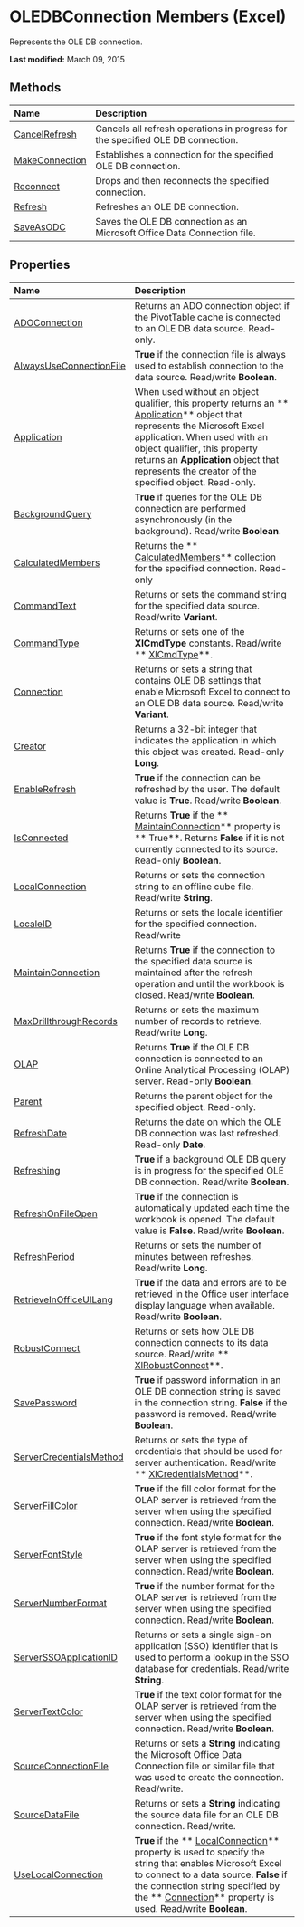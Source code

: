 
# OLEDBConnection Members (Excel)
Represents the OLE DB connection.

 **Last modified:** March 09, 2015


## Methods



|**Name**|**Description**|
|:-----|:-----|
| [CancelRefresh](28272852-36f8-c96c-0901-5d0bf237527e.md)|Cancels all refresh operations in progress for the specified OLE DB connection.|
| [MakeConnection](ff618eae-1593-aabc-dbcb-427291caf923.md)|Establishes a connection for the specified OLE DB connection.|
| [Reconnect](94f862a0-a42e-bd80-3e1c-9adc52414bfe.md)|Drops and then reconnects the specified connection.|
| [Refresh](c28e9443-81e2-dfec-a3fb-a127c3fa2918.md)|Refreshes an OLE DB connection.|
| [SaveAsODC](da83acf3-c935-c36f-944e-35b46e54cabf.md)|Saves the OLE DB connection as an Microsoft Office Data Connection file.|

## Properties



|**Name**|**Description**|
|:-----|:-----|
| [ADOConnection](918dd5eb-a9af-7466-92df-cae4e34676be.md)|Returns an ADO connection object if the PivotTable cache is connected to an OLE DB data source. Read-only.|
| [AlwaysUseConnectionFile](de9cd9a7-0dd6-7ee2-d48f-bd61a7006c1e.md)| **True** if the connection file is always used to establish connection to the data source. Read/write **Boolean**.|
| [Application](fadade6e-d90f-974f-05e0-429e1500ef03.md)|When used without an object qualifier, this property returns an  ** [Application](19b73597-5cf9-4f56-8227-b5211f657f6f.md)** object that represents the Microsoft Excel application. When used with an object qualifier, this property returns an **Application** object that represents the creator of the specified object. Read-only.|
| [BackgroundQuery](c106c0d8-16ea-83dc-1b4e-1a311d9c0d9e.md)| **True** if queries for the OLE DB connection are performed asynchronously (in the background). Read/write **Boolean**.|
| [CalculatedMembers](9d0e8250-8045-7017-629a-f39729df1083.md)|Returns the  ** [CalculatedMembers](3c664ac6-e2f8-f631-006d-6a16c380641e.md)** collection for the specified connection. Read-only|
| [CommandText](2c5e976c-513f-24b0-f25e-056fc9babaf9.md)|Returns or sets the command string for the specified data source. Read/write  **Variant**.|
| [CommandType](3258a47d-ca98-be25-437e-4d9f5124e96a.md)|Returns or sets one of the  **XlCmdType** constants. Read/write ** [XlCmdType](4339b577-c29c-3c78-8433-df56c35b6633.md)**.|
| [Connection](03b83f0e-1a16-f44e-0a89-27742b733e05.md)|Returns or sets a string that contains OLE DB settings that enable Microsoft Excel to connect to an OLE DB data source. Read/write  **Variant**.|
| [Creator](a2a5b5cd-9fea-0756-d2a6-ff632a29ffa9.md)|Returns a 32-bit integer that indicates the application in which this object was created. Read-only  **Long**.|
| [EnableRefresh](080b6002-303e-62ce-f19e-0cb7af6a5291.md)| **True** if the connection can be refreshed by the user. The default value is **True**. Read/write  **Boolean**.|
| [IsConnected](3538c8bd-5027-8f48-d6b5-b18de0db4159.md)|Returns  **True** if the ** [MaintainConnection](ce913d74-d86d-006c-4def-da04a8c630b6.md)** property is ** True**. Returns  **False** if it is not currently connected to its source. Read-only **Boolean**.|
| [LocalConnection](9f9e8aab-3804-1a30-3db1-4e453583ff1e.md)|Returns or sets the connection string to an offline cube file. Read/write  **String**.|
| [LocaleID](6a92f9ca-247a-8da8-a32e-ec239380894a.md)|Returns or sets the locale identifier for the specified connection. Read/write|
| [MaintainConnection](ce913d74-d86d-006c-4def-da04a8c630b6.md)|Returns  **True** if the connection to the specified data source is maintained after the refresh operation and until the workbook is closed. Read/write **Boolean**.|
| [MaxDrillthroughRecords](2dda9194-7a68-cfb1-ba94-c3670d0e66b8.md)|Returns or sets the maximum number of records to retrieve. Read/write  **Long**.|
| [OLAP](6ebbea3a-b4f1-bc80-f425-ce837182b299.md)|Returns  **True** if the OLE DB connection is connected to an Online Analytical Processing (OLAP) server. Read-only **Boolean**.|
| [Parent](2970c4a7-f1d2-1010-4bb2-55a2d8ffc0f6.md)|Returns the parent object for the specified object. Read-only.|
| [RefreshDate](5b808638-c014-3ed4-3d22-272bcb34f8e4.md)|Returns the date on which the OLE DB connection was last refreshed. Read-only  **Date**.|
| [Refreshing](1fdce249-540e-3460-fba6-63b5f80a159b.md)| **True** if a background OLE DB query is in progress for the specified OLE DB connection. Read/write **Boolean**.|
| [RefreshOnFileOpen](09a0b59d-7a6e-65a6-d72a-14460d787ed9.md)| **True** if the connection is automatically updated each time the workbook is opened. The default value is **False**. Read/write  **Boolean**.|
| [RefreshPeriod](23032291-8491-42b8-b0ee-18287c115c29.md)|Returns or sets the number of minutes between refreshes. Read/write  **Long**.|
| [RetrieveInOfficeUILang](51d2a8b7-75e6-c503-895b-0f5ab8d66265.md)| **True** if the data and errors are to be retrieved in the Office user interface display language when available. Read/write **Boolean**.|
| [RobustConnect](47ca146c-54ba-b2d5-6d16-15571daf08f3.md)| Returns or sets how OLE DB connection connects to its data source. Read/write ** [XlRobustConnect](124b8c0f-5120-043e-f226-80d0a7fefe15.md)**.|
| [SavePassword](d8edaa7c-b53f-2114-0ad8-699d78b7893a.md)| **True** if password information in an OLE DB connection string is saved in the connection string. **False** if the password is removed. Read/write **Boolean**.|
| [ServerCredentialsMethod](8c7a3e49-50a8-3211-6824-de91fd476182.md)|Returns or sets the type of credentials that should be used for server authentication. Read/write  ** [XlCredentialsMethod](6d31e757-62e3-300b-077f-9fa89426c6eb.md)**.|
| [ServerFillColor](18a5b515-df3b-bbf1-5fbb-e9d744370d6a.md)| **True** if the fill color format for the OLAP server is retrieved from the server when using the specified connection. Read/write **Boolean**.|
| [ServerFontStyle](5c45fea6-4e1b-6c21-785d-4a3e9f39dd5a.md)| **True** if the font style format for the OLAP server is retrieved from the server when using the specified connection. Read/write **Boolean**.|
| [ServerNumberFormat](da1ea33c-d4a5-ca2f-7159-8e9d22a5bc8e.md)| **True** if the number format for the OLAP server is retrieved from the server when using the specified connection. Read/write **Boolean**.|
| [ServerSSOApplicationID](7feb84b6-cd30-86f2-a9af-31bca655f05d.md)|Returns or sets a single sign-on application (SSO) identifier that is used to perform a lookup in the SSO database for credentials. Read/write  **String**.|
| [ServerTextColor](e2613e27-2d8f-8568-1018-b6910c7f7bba.md)| **True** if the text color format for the OLAP server is retrieved from the server when using the specified connection. Read/write **Boolean**.|
| [SourceConnectionFile](6dcae3c3-26fe-b373-cb5c-d6bdf68b1265.md)|Returns or sets a  **String** indicating the Microsoft Office Data Connection file or similar file that was used to create the connection. Read/write.|
| [SourceDataFile](ddadf399-3f93-bd20-22cf-5f9303704218.md)|Returns or sets a  **String** indicating the source data file for an OLE DB connection. Read/write.|
| [UseLocalConnection](b346933c-17cd-ef11-6070-ee840c8d7c0a.md)| **True** if the ** [LocalConnection](9f9e8aab-3804-1a30-3db1-4e453583ff1e.md)** property is used to specify the string that enables Microsoft Excel to connect to a data source. **False** if the connection string specified by the ** [Connection](03b83f0e-1a16-f44e-0a89-27742b733e05.md)** property is used. Read/write **Boolean**.|
